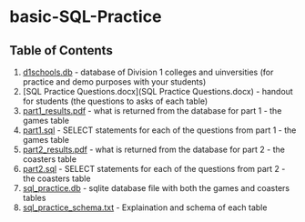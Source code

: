# basic-SQL-Practice

## Table of Contents
1.  [d1schools.db](d1schools.db) - database of Division 1 colleges and uinversities (for practice and demo purposes with your students)
1.  [SQL Practice Questions.docx](SQL Practice Questions.docx) - handout for students (the questions to asks of each table)
2.  [part1_results.pdf](part1_results.pdf) - what is returned from the database for part 1 - the games table
3.  [part1.sql](part1.sql) - SELECT statements for each of the questions from part 1 - the games table
4.  [part2_results.pdf](part2_results.pdf) - what is returned from the database for part 2 - the coasters table
5.  [part2.sql](part2.sql) - SELECT statements for each of the questions from part 2 - the coasters table
6.  [sql_practice.db](sql_practice.db) - sqlite database file with both the games and coasters tables
7.  [sql_practice_schema.txt](sql_practice_schema.txt) - Explaination and schema of each table
